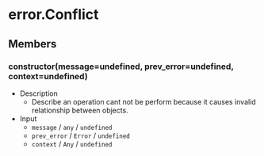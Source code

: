# error.Conflict

## Members

### constructor(message=undefined, prev_error=undefined, context=undefined)

* Description
    * Describe an operation cant not be perform because it causes invalid
      relationship between objects.
* Input
    * `message` / `any` / `undefined`
    * `prev_error` / `Error` / `undefined`
    * `context` / `Any` / `undefined`
